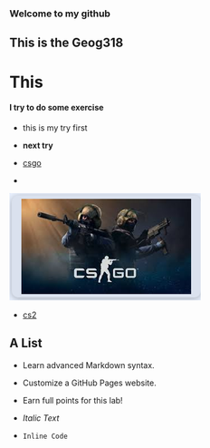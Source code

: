 ### Welcome to my github
## This is the Geog318
# This
#### I try to do some exercise

- this is my try first

- **next try**

- [csgo](https://www.counter-strike.net/)
- 
![photo](https://github.com/YinzhengChen/YinzhengChen/blob/main/photo.png)

- [cs2](https://www.counter-strike.net/cs2)


## A List
- Learn advanced Markdown syntax.
- Customize a GitHub Pages website.
- Earn full points for this lab!


- *Italic Text*
- `Inline Code`

